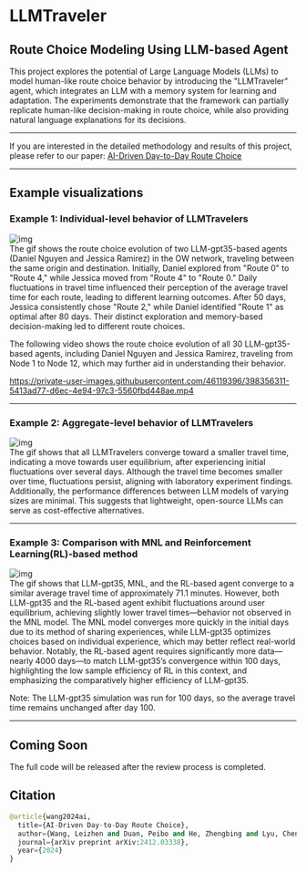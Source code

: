 # LLMTraveler

## Route Choice Modeling Using LLM-based Agent
This project explores the potential of Large Language Models (LLMs) to model human-like route choice behavior by introducing the "LLMTraveler" agent, which integrates an LLM with a memory system for learning and adaptation. The experiments demonstrate that the framework can partially replicate human-like decision-making in route choice, while also providing natural language explanations for its decisions.

---------------------------------------------------------------------------------------------------
If you are interested in the detailed methodology and results of this project, please refer to our paper:
[AI-Driven Day-to-Day Route Choice](https://arxiv.org/abs/2412.03338)

---------------------------------------------------------------------------------------------------

## Example visualizations
### Example 1: Individual-level behavior of LLMTravelers

![img](https://github.com/georgewanglz2019/LLMTraveler/blob/main/route_choices_of_two_agents_small.gif)  
The gif shows the route choice evolution of two LLM-gpt35-based agents (Daniel Nguyen and Jessica Ramirez) in the OW network, traveling between the same origin and destination. Initially, Daniel explored from "Route 0" to "Route 4," while Jessica moved from "Route 4" to "Route 0." Daily fluctuations in travel time influenced their perception of the average travel time for each route, leading to different learning outcomes. After 50 days, Jessica consistently chose "Route 2," while Daniel identified "Route 1" as optimal after 80 days. Their distinct exploration and memory-based decision-making led to different route choices.

The following video shows the route choice evolution of all 30 LLM-gpt35-based agents, including Daniel Nguyen and Jessica Ramirez, traveling from Node 1 to Node 12, which may further aid in understanding their behavior.

https://private-user-images.githubusercontent.com/46119396/398356311-5413ad77-d6ec-4e94-97c3-5560fbd448ae.mp4

---------------------------------------------------------------------------------------------------

### Example 2: Aggregate-level behavior of LLMTravelers

![img](https://github.com/georgewanglz2019/LLMTraveler/blob/main/LLMTravelers_avg_tt_small.gif)  
The gif shows that all LLMTravelers converge toward a smaller travel time, indicating a move towards user equilibrium, after experiencing initial fluctuations over several days. Although the travel time becomes smaller over time, fluctuations persist, aligning with laboratory experiment findings. Additionally, the performance differences between LLM models of varying sizes are minimal. This suggests that lightweight, open-source LLMs can serve as cost-effective alternatives.

---------------------------------------------------------------------------------------------------

### Example 3: Comparison with MNL and Reinforcement Learning(RL)-based method

![img](https://github.com/georgewanglz2019/LLMTraveler/blob/main/Diff_methods_avg_tt.gif)  
The gif shows that LLM-gpt35, MNL, and the RL-based agent converge to a similar average travel time of approximately 71.1 minutes. However, both LLM-gpt35 and the RL-based agent exhibit fluctuations around user equilibrium, achieving slightly lower travel times—behavior not observed in the MNL model. The MNL model converges more quickly in the initial days due to its method of sharing experiences, while LLM-gpt35 optimizes choices based on individual experience, which may better reflect real-world behavior. Notably, the RL-based agent requires significantly more data—nearly 4000 days—to match LLM-gpt35’s convergence within 100 days, highlighting the low sample efficiency of RL in this context, and emphasizing the comparatively higher efficiency of LLM-gpt35.

Note: The LLM-gpt35 simulation was run for 100 days, so the average travel time remains unchanged after day 100.

---------------------------------------------------------------------------------------------------

## Coming Soon
The full code will be released after the review process is completed.

## Citation

```python
@article{wang2024ai,
  title={AI-Driven Day-to-Day Route Choice},
  author={Wang, Leizhen and Duan, Peibo and He, Zhengbing and Lyu, Cheng and Chen, Xin and Zheng, Nan and Yao, Li and Ma, Zhenliang},
  journal={arXiv preprint arXiv:2412.03338},
  year={2024}
}

